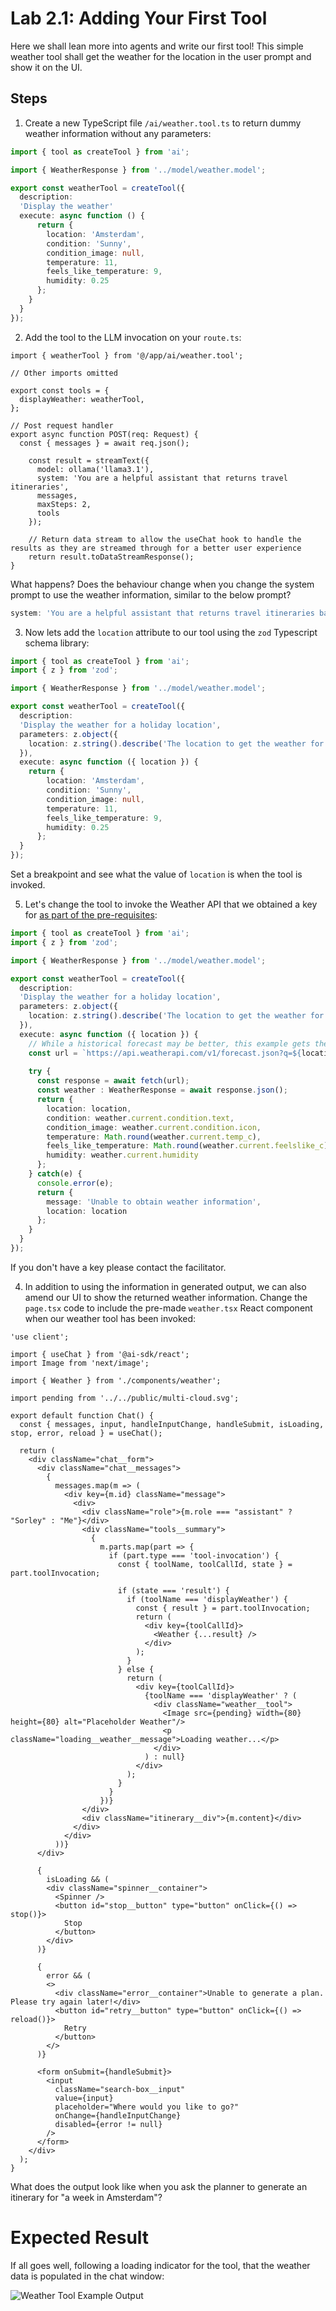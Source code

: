 # Lab 2.1: Adding Your First Tool

Here we shall lean more into agents and write our first tool! This simple weather tool shall get the weather for the location in the user prompt and show it on the UI.

## Steps

1. Create a new TypeScript file `/ai/weather.tool.ts` to return dummy weather information without any parameters:

```ts
import { tool as createTool } from 'ai';

import { WeatherResponse } from '../model/weather.model';

export const weatherTool = createTool({
  description: 
  'Display the weather'
  execute: async function () {
      return { 
        location: 'Amsterdam', 
        condition: 'Sunny', 
        condition_image: null,
        temperature: 11,
        feels_like_temperature: 9,
        humidity: 0.25
      };
    } 
  }
});
```

2. Add the tool to the LLM invocation on your `route.ts`:

```tsx
import { weatherTool } from '@/app/ai/weather.tool';

// Other imports omitted

export const tools = {
  displayWeather: weatherTool,
};

// Post request handler
export async function POST(req: Request) {
  const { messages } = await req.json();
  
    const result = streamText({
      model: ollama('llama3.1'),
      system: 'You are a helpful assistant that returns travel itineraries',
      messages,
      maxSteps: 2,
      tools
    });

    // Return data stream to allow the useChat hook to handle the results as they are streamed through for a better user experience
    return result.toDataStreamResponse();
}
```

What happens? Does the behaviour change when you change the system prompt to use the weather information, similar to the below prompt?

```ts
system: 'You are a helpful assistant that returns travel itineraries based on the specified location.'
```

3. Now lets add the `location` attribute to our tool using the `zod` Typescript schema library:

```ts
import { tool as createTool } from 'ai';
import { z } from 'zod';

import { WeatherResponse } from '../model/weather.model';

export const weatherTool = createTool({
  description: 
  'Display the weather for a holiday location',
  parameters: z.object({
    location: z.string().describe('The location to get the weather for')
  }),
  execute: async function ({ location }) {
    return { 
        location: 'Amsterdam', 
        condition: 'Sunny', 
        condition_image: null,
        temperature: 11,
        feels_like_temperature: 9,
        humidity: 0.25
      };
  }
});
```

Set a breakpoint and see what the value of `location` is when the tool is invoked.

5. Let's change the tool to invoke the Weather API that we obtained a key for [as part of the pre-requisites](../0-prerequisites.md):

```ts
import { tool as createTool } from 'ai';
import { z } from 'zod';

import { WeatherResponse } from '../model/weather.model';

export const weatherTool = createTool({
  description: 
  'Display the weather for a holiday location',
  parameters: z.object({
    location: z.string().describe('The location to get the weather for')
  }),
  execute: async function ({ location }) {
    // While a historical forecast may be better, this example gets the next 3 days
    const url = `https://api.weatherapi.com/v1/forecast.json?q=${location}&days=3&key=${process.env.WEATHER_API_KEY}`;
    
    try {
      const response = await fetch(url);
      const weather : WeatherResponse = await response.json();
      return { 
        location: location, 
        condition: weather.current.condition.text, 
        condition_image: weather.current.condition.icon,
        temperature: Math.round(weather.current.temp_c),
        feels_like_temperature: Math.round(weather.current.feelslike_c),
        humidity: weather.current.humidity
      };
    } catch(e) {
      console.error(e);
      return { 
        message: 'Unable to obtain weather information', 
        location: location
      };
    }
  }
});
```

If you don't have a key please contact the facilitator.

4. In addition to using the information in generated output, we can also amend our UI to show the returned weather information. Change the `page.tsx` code to include the pre-made `weather.tsx` React component when our weather tool has been invoked:

```tsx
'use client';

import { useChat } from '@ai-sdk/react';
import Image from 'next/image';

import { Weather } from './components/weather';

import pending from '../../public/multi-cloud.svg';

export default function Chat() {
  const { messages, input, handleInputChange, handleSubmit, isLoading, stop, error, reload } = useChat();

  return (
    <div className="chat__form">
      <div className="chat__messages">
        {
          messages.map(m => (
            <div key={m.id} className="message">
              <div>
                <div className="role">{m.role === "assistant" ? "Sorley" : "Me"}</div>
                <div className="tools__summary">
                  {
                    m.parts.map(part => {
                      if (part.type === 'tool-invocation') {
                        const { toolName, toolCallId, state } = part.toolInvocation;

                        if (state === 'result') {
                          if (toolName === 'displayWeather') {
                            const { result } = part.toolInvocation;
                            return (
                              <div key={toolCallId}>
                                <Weather {...result} />
                              </div>
                            );
                          }
                        } else {
                          return (
                            <div key={toolCallId}>
                              {toolName === 'displayWeather' ? (
                                <div className="weather__tool">
                                  <Image src={pending} width={80} height={80} alt="Placeholder Weather"/>
                                  <p className="loading__weather__message">Loading weather...</p>
                                </div>
                              ) : null}
                            </div>
                          );
                        }
                      }
                    })}
                </div>
                <div className="itinerary__div">{m.content}</div>
              </div>
            </div>
          ))}
      </div>

      {
        isLoading && (
        <div className="spinner__container">
          <Spinner />
          <button id="stop__button" type="button" onClick={() => stop()}>
            Stop
          </button>
        </div>
      )}

      { 
        error && (
        <>
          <div className="error__container">Unable to generate a plan. Please try again later!</div>
          <button id="retry__button" type="button" onClick={() => reload()}>
            Retry
          </button>
        </>
      )}

      <form onSubmit={handleSubmit}>
        <input
          className="search-box__input"
          value={input}
          placeholder="Where would you like to go?"
          onChange={handleInputChange}
          disabled={error != null}
        />
      </form>
    </div>
  );
}
```

What does the output look like when you ask the planner to generate an itinerary for "a week in Amsterdam"?

# Expected Result

If all goes well, following a loading indicator for the tool, that the weather data is populated in the chat window:

![Weather Tool Example Output](./screenshots/2/2-weather-tool-screenshot.png)
